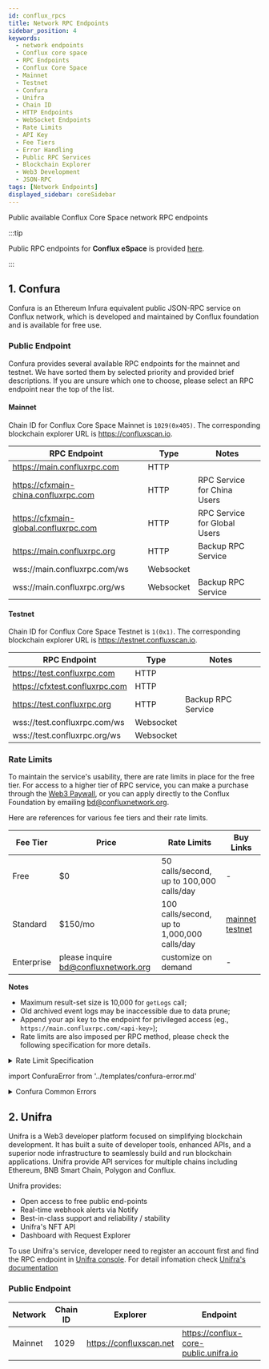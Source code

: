 ```yaml
---
id: conflux_rpcs
title: Network RPC Endpoints
sidebar_position: 4
keywords:
  - network endpoints
  - Conflux core space
  - RPC Endpoints
  - Conflux Core Space
  - Mainnet
  - Testnet
  - Confura
  - Unifra
  - Chain ID
  - HTTP Endpoints
  - WebSocket Endpoints
  - Rate Limits
  - API Key
  - Fee Tiers
  - Error Handling
  - Public RPC Services
  - Blockchain Explorer
  - Web3 Development
  - JSON-RPC
tags: [Network Endpoints]
displayed_sidebar: coreSidebar
---
```


Public available Conflux Core Space network RPC endpoints

:::tip

Public RPC endpoints for **Conflux eSpace** is provided [here](../espace/network-endpoints.md).

:::

## 1. Confura

Confura is an Ethereum Infura equivalent public JSON-RPC service on Conflux network, which is developed and maintained by Conflux foundation and is available for free use.

### Public Endpoint

Confura provides several available RPC endpoints for the mainnet and testnet. We have sorted them by selected priority and provided brief descriptions. If you are unsure which one to choose, please select an RPC endpoint near the top of the list.

#### Mainnet

Chain ID for Conflux Core Space Mainnet is `1029(0x405)`. The corresponding blockchain explorer URL is https://confluxscan.io.

| RPC Endpoint | Type | Notes |
| -------- | -------- | --- |
| https://main.confluxrpc.com | HTTP | |
| https://cfxmain-china.confluxrpc.com | HTTP | RPC Service for China Users |
| https://cfxmain-global.confluxrpc.com | HTTP | RPC Service for Global Users |
| https://main.confluxrpc.org | HTTP | Backup RPC Service |
| wss://main.confluxrpc.com/ws | Websocket | |
| wss://main.confluxrpc.org/ws | Websocket | Backup RPC Service |

#### Testnet

Chain ID for Conflux Core Space Testnet is `1(0x1)`. The corresponding blockchain explorer URL is https://testnet.confluxscan.io.

| RPC Endpoint | Type | Notes |
| -------- | --- | --- |
| https://test.confluxrpc.com | HTTP ||
| https://cfxtest.confluxrpc.com | HTTP ||
| https://test.confluxrpc.org | HTTP | Backup RPC Service |
| wss://test.confluxrpc.com/ws | Websocket ||
| wss://test.confluxrpc.org/ws | Websocket ||

### Rate Limits

To maintain the service's usability, there are rate limits in place for the free tier. For access to a higher tier of RPC service, you can make a purchase through the [Web3 Paywall](../general/build/tools/web3paywall.md), or you can apply directly to the Conflux Foundation by emailing [bd@confluxnetwork.org](mailto:bd@confluxnetwork.org).

Here are references for various fee tiers and their rate limits.

| Fee Tier | Price | Rate Limits | Buy Links |
|--|--|--|--|
| Free | $0 | 50 calls/second, up to  100,000 calls/day | - |
| Standard | $150/mo | 100 calls/second, up to 1,000,000 calls/day | [mainnet](https://confluxhub.io/payment/consumer/app/subscription/0x33A9451ee070d750a077C93f71D2cFcD0180Fa7D) <br/> [testnet](https://test.confluxhub.io/payment/consumer/app/subscription/0x4805C5B2741088B8458ed781083eA8940186E477) |
| Enterprise | please inquire bd@confluxnetwork.org | customize on demand | - |

**Notes** 
- Maximum result-set size is 10,000 for `getLogs` call;
- Old archived event logs may be inaccessible due to data prune;
- Append your api key to the endpoint for privileged access (eg., `https://main.confluxrpc.com/<api-key>`);
- Rate limits are also imposed per RPC method, please check the following specification for more details.

<details>
<summary>Rate Limit Specification</summary>

| RPC Method | Free tier | Standard Tier | Comment |
| -------- | -------- | --------| -------- |
| all | QPS < 50; <br/> daily total < 100k | QPS < 100; <br/> daily total < 1million | overall RPC requests |
| cfx_getLogs | QPS < 5 | QPS < 20 | - |
| cfx_call | QPS < 5 | QPS < 50 | - |
| cfx_getBlockBy* | QPS < 5 | QPS < 20 | includes: <br/> `cfx_getBlockByHash`, <br/>`cfx_getBlockByEpochNumber` |
| cfx_getTransaction* | QPS < 5 | QPS < 20 | includes: <br/> `cfx_getTransactionByHash`, <br/> `cfx_getTransactionReceipt` |
| debug RPC | not supported | QPS < 20 | includes: <br/> `cfx_getEpochReceipts` etc. |
| trace RPC | not supported | QPS < 20 | includes: <br/> `trace_block`, `trace_filter`, `trace_transaction` |
| filter API | not supported | supported | includes: <br/> `cfx_newFilter`, `cfx_getFilterChanges` etc. |

</details>

import ConfuraError from '../templates/confura-error.md'

<details>
<summary>Confura Common Errors</summary>
<ConfuraError basicUnitName="epoch" />
</details>

## 2. Unifra

Unifra is a Web3 developer platform focused on simplifying blockchain development. It has built a suite of developer tools, enhanced APIs, and a superior node infrastructure to seamlessly build and run blockchain applications. Unifra provide API services for multiple chains including Ethereum, BNB Smart Chain, Polygon and Conflux.

Unifra provides:

- Open access to free public end-points
- Real-time webhook alerts via Notify
- Best-in-class support and reliability / stability
- Unifra's NFT API
- Dashboard with Request Explorer

To use Unifra's service, developer need to register an account first and find the RPC endpoint in [Unifra console](https://console.unifra.io/). For detail infomation check [Unifra's documentation](https://docs.unifra.io/)

### Public Endpoint

| Network | Chain ID | Explorer | Endpoint | 
| -------- | -------- | --------| -------- |
| Mainnet | 1029 | https://confluxscan.net | https://conflux-core-public.unifra.io |
